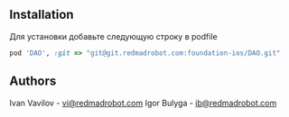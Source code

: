 ## Installation

Для установки добавьте следующую строку в podfile

```ruby
pod 'DAO', :git => "git@git.redmadrobot.com:foundation-ios/DAO.git"
```

## Authors

Ivan Vavilov - vi@redmadrobot.com
Igor Bulyga  - ib@redmadrobot.com
